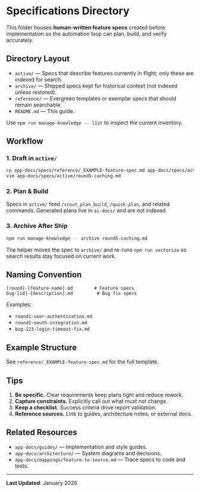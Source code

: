 # Specifications Directory

This folder houses **human-written feature specs** created before implementation so the automation loop can plan, build, and verify accurately.

## Directory Layout
- `active/` — Specs that describe features currently in flight; only these are indexed for search.
- `archive/` — Shipped specs kept for historical context (not indexed unless restored).
- `reference/` — Evergreen templates or exemplar specs that should remain searchable.
- `README.md` — This guide.

Use `npm run manage-knowledge -- list` to inspect the current inventory.

## Workflow

### 1. Draft in `active/`
```bash
cp app-docs/specs/reference/_EXAMPLE-feature-spec.md app-docs/specs/active/round5-caching.md
vim app-docs/specs/active/round5-caching.md
```

### 2. Plan & Build
Specs in `active/` feed `/scout_plan_build`, `/quick-plan`, and related commands. Generated plans live in `ai-docs/` and are not indexed.

### 3. Archive After Ship
```bash
npm run manage-knowledge -- archive round5-caching.md
```
The helper moves the spec to `archive/` and re-runs `npm run vectorize` so search results stay focused on current work.

## Naming Convention
```
[round]-[feature-name].md        # Feature specs
bug-[id]-[description].md         # Bug fix specs
```

Examples:
- `round1-user-authentication.md`
- `round2-oauth-integration.md`
- `bug-123-login-timeout-fix.md`

## Example Structure
See `reference/_EXAMPLE-feature-spec.md` for the full template.

## Tips
1. **Be specific.** Clear requirements keep plans tight and reduce rework.
2. **Capture constraints.** Explicitly call out what must not change.
3. **Keep a checklist.** Success criteria drive report validation.
4. **Reference sources.** Link to guides, architecture notes, or external docs.

## Related Resources
- `app-docs/guides/` — Implementation and style guides.
- `app-docs/architecture/` — System diagrams and decisions.
- `app-docs/mappings/feature-to-source.md` — Trace specs to code and tests.

---
**Last Updated**: January 2026
